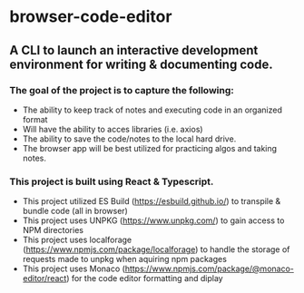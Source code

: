 # browser-code-editor
## A CLI to launch an interactive development environment for writing & documenting code. 
### The goal of the project is to capture the following:
 - The ability to keep track of notes and executing code in an organized format
 - Will have the ability to acces libraries (i.e. axios)
 - The ability to save the code/notes to the local hard drive. 
 - The browser app will be best utilized for practicing algos and taking notes.
### This project is built using React & Typescript. 
- This project utilized ES Build (https://esbuild.github.io/) to transpile & bundle code (all in browser)
- This project uses UNPKG (https://www.unpkg.com/) to gain access to NPM directories 
- This project uses localforage (https://www.npmjs.com/package/localforage) to handle the storage of requests made to unpkg when aquiring npm packages
- This project uses Monaco (https://www.npmjs.com/package/@monaco-editor/react) for the code editor formatting and diplay
